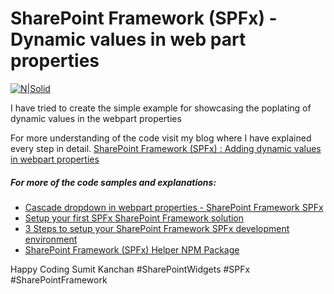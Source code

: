 # SharePoint Framework (SPFx) - Dynamic values in web part properties

[![N|Solid](https://2.bp.blogspot.com/-qDauuA7R0qU/Wgcpx21r-PI/AAAAAAAAais/NDVtuPkJtx8_GWpQg_v1j8I6_DhpHubVwCPcBGAYYCw/s1600/SP.png)](https://www.sharepointwidgets.com/)


I have tried to create the simple example for showcasing the poplating of dynamic values in the webpart properties

For more understanding of the code visit my blog where I have explained every step in detail.
[SharePoint Framework (SPFx) : Adding dynamic values in webpart properties](http://www.sharepointwidgets.com/2018/04/sharepoint-framework-adding-dynamic.html)

##### For more of the code samples and explanations:

  - [Cascade dropdown in webpart properties - SharePoint Framework SPFx](http://www.sharepointwidgets.com/2018/05/sharepoint-framework-spfx-cascade.html)
  - [Setup your first SPFx SharePoint Framework solution](https://www.sharepointwidgets.com/2018/04/setup-your-new-spfx-project.html)
  - [3 Steps to setup your SharePoint Framework SPFx development environment](http://www.sharepointwidgets.com/2018/01/3-steps-to-setup-sharepoint-framework.html)
  - [SharePoint Framework (SPFx) Helper NPM Package](http://www.sharepointwidgets.com/2017/10/sharepoint-framework-helper.html) 
  
Happy Coding
Sumit Kanchan
#SharePointWidgets #SPFx #SharePointFramework